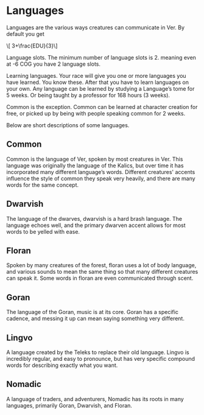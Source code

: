 # Languages

Languages are the various ways creatures can communicate in Ver. By default you
get

\\[ 3+\frac{EDU}{3}\\]

Language slots. The minimum number of language slots is 2. meaning even at -6
COG  you have 2 language slots.

Learning languages. Your race will give you one or more languages you have
learned. You know these. After that you have to learn languages on your own. Any
language can be learned by studying a Language’s tome for 5 weeks. Or being
taught by a professor for 168 hours (3 weeks).

Common is the exception. Common can be learned at character creation for free,
or picked up by being with people speaking common for 2 weeks.

Below are short descriptions of some languages.

## Common
Common is the language of Ver, spoken by most creatures in Ver. This
language was originally the language of the Kalics, but over time it has
incorporated many different language’s words. Different creatures' accents
influence the style of common they speak very heavily, and there are many words
for the same concept.

## Dwarvish
The language of the dwarves, dwarvish is a hard brash language. The
language echoes well, and the primary dwarven accent allows for most words to be
yelled with ease.

## Floran
Spoken by many creatures of the forest, floran uses a lot of body
language, and various sounds to mean the same thing so that many different
creatures can speak it. Some words in floran are even communicated through
scent.

## Goran
The language of the Goran, music is at its core. Goran has a specific
cadence, and messing it up can mean saying something very different.

## Lingvo
A language created by the Teleks to replace their old language. Lingvo
is incredibly regular, and easy to pronounce, but has very specific compound
words for describing exactly what you want.

## Nomadic
A language of traders, and adventurers, Nomadic has its roots in many
languages, primarily Goran, Dwarvish, and Floran.

[Comment]: # "Add in description for Symbal, as well as more descriptions for the languages"
